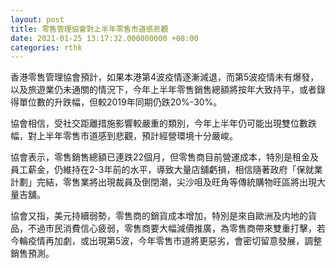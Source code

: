 ```yaml
---
layout: post
title: 零售管理協會對上半年零售市道感悲觀
date: 2021-01-25 13:17:32.000000000 +08:00
categories: rthk
---
```


香港零售管理協會預計，如果本港第4波疫情逐漸減退，而第5波疫情未有爆發，以及旅遊業仍未通關的情況下，今年上半年零售銷售總額將按年大致持平，或者錄得單位數的升跌幅，但較2019年同期仍跌20%-30%。

協會相信，受社交距離措施影響較嚴重的類別，今年上半年仍可能出現雙位數跌幅，對上半年零售市道感到悲觀，預計經營環境十分嚴峻。

協會表示，零售銷售總額已連跌22個月，但零售商目前營運成本，特別是租金及員工薪金，仍維持在2-3年前的水平，導致大量店舖虧損，相信隨著政府「保就業計劃」完結，零售業將出現裁員及倒閉潮，尖沙咀及旺角等傳統購物旺區將出現大量吉舖。

協會又指，美元持續弱勢，零售商的銷貨成本增加，特別是來自歐洲及内地的貨品，不過市民消費信心疲弱，零售商要大幅減價推廣，為零售商帶來雙重打擊，若今輪疫情再加劇，或出現第5波，今年零售市道將更惡劣，會密切留意發展，調整銷售預測。

